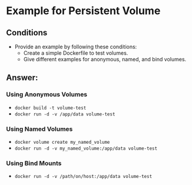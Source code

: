 # Example for Persistent Volume

## Conditions
- Provide an example by following these conditions:
  - Create a simple Dockerfile to test volumes.
  - Give different examples for anonymous, named, and bind volumes.


## Answer:
### Using Anonymous Volumes
- `docker build -t volume-test`
- `docker run -d -v /app/data volume-test`

### Using Named Volumes
- `docker volume create my_named_volume`
- `docker run -d -v my_named_volume:/app/data volume-test`

### Using Bind Mounts
- `docker run -d -v /path/on/host:/app/data volume-test`

